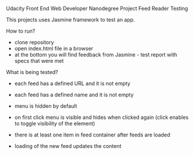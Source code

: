 Udacity Front End Web Developer Nanodegree Project
Feed Reader Testing

This projects uses Jasmine framework to test an app. 

How to run?

 - clone repository
 - open index.html file in a browser
 - at the bottom you will find feedback from Jasmine - test report with specs that were met

What is being tested?

- each feed has a defined URL and it is not empty
- each feed has a defined name and it is not empty

- menu is hidden by default
- on first click menu is visible and hides when clicked again (click enables to toggle visibility of the element)

- there is at least one item in feed container after feeds are loaded 

- loading of the new feed updates the content

